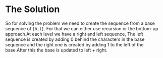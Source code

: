 # The Solution

So for solving the problem we need to create the sequence from a base sequence of `[0,1]`. For that we can either use recursion or the bottom-up approach.At each level we have a right and left sequence, The left sequence is created by adding 0 behind the characters in the base sequence and the right one is created by adding 1 to the left of the base.After this the base is updated to left + right.
